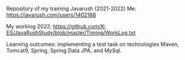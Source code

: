 Repository of my training Javarush (2021-2022)
Me: https://javarush.com/users/1402188

My worklog 2022: https://github.com/K-ES/JavaRushStudy/blob/master/Timing/WorkLog.txt

Learning outcomes: implementing a test task on technologies Maven, Tomcat9, Spring, Spring Data JPA, and MySql.
